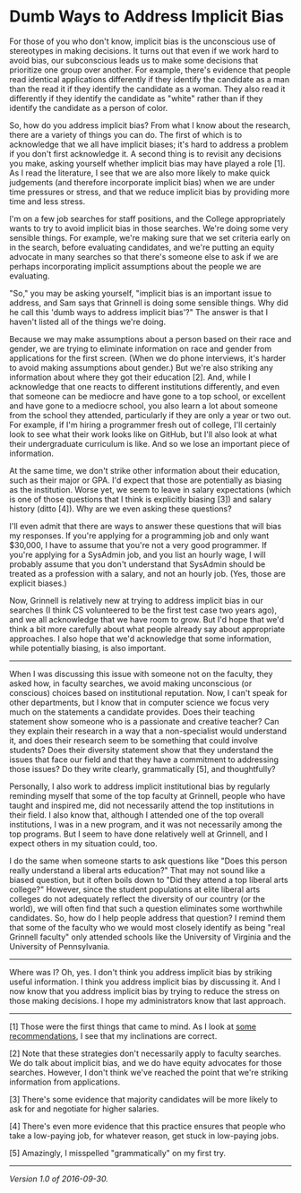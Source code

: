 Dumb Ways to Address Implicit Bias
==================================

For those of you who don't know, implicit bias is the unconscious use 
of stereotypes in making decisions.  It turns out that even if we work
hard to avoid bias, our subconscious leads us to make some decisions
that prioritize one group over another.  For example, there's evidence
that people read identical applications differently if they identify the
candidate as a man than the read it if they identify the candidate as
a woman.  They also read it differently if they identify the candidate as
"white" rather than if they identify the candidate as a person of color.

So, how do you address implicit bias?  From what I know about the
research, there are a variety of things you can do.  The first of which is
to acknowledge that we all have implicit biases; it's hard to address a
problem if you don't first acknowledge it.  A second thing is to revisit
any decisions you make, asking yourself whether implicit bias may have
played a role [1].  As I read the literature, I see that we are also more
likely to make quick judgements (and therefore incorporate implicit bias)
when we are under time pressures or stress, and that we reduce implicit
bias by providing more time and less stress.

I'm on a few job searches for staff positions, and the College
appropriately wants to try to avoid implicit bias in those searches.
We're doing some very sensible things.  For example, we're making
sure that we set criteria early on in the search, before evaluating
candidates, and we're putting an equity advocate in many searches
so that there's someone else to ask if we are perhaps incorporating
implicit assumptions about the people we are evaluating.

"So," you may be asking yourself, "implicit bias is an important
issue to address, and Sam says that Grinnell is doing some sensible
things.  Why did he call this 'dumb ways to address implicit bias'?"
The answer is that I haven't listed all of the things we're doing.

Because we may make assumptions about a person based on their race
and gender, we are trying to eliminate information on race and gender
from applications for the first screen.  (When we do phone interviews,
it's harder to avoid making assumptions about gender.)  But we're also
striking any information about where they got their education [2].  And,
while I acknowledge that one reacts to different institutions differently,
and even that someone can be mediocre and have gone to a top school,
or excellent and have gone to a mediocre school, you also learn a lot
about someone from the school they attended, particularly if they are
only a year or two out.  For example, if I'm hiring a programmer fresh
out of college, I'll certainly look to see what their work looks like on
GitHub, but I'll also look at what their undergraduate curriculum is like.
And so we lose an important piece of information.

At the same time, we don't strike other information about their education,
such as their major or GPA.  I'd expect that those are potentially as
biasing as the institution.  Worse yet, we seem to leave in salary
expectations (which is one of those questions that I think is explicitly
biasing [3]) and salary history (ditto [4]).  Why are we even asking these 
questions?  

I'll even admit that there are ways to answer these questions that will 
bias my responses.  If you're applying for a programming job and only
want $30,000, I have to assume that you're not a very good programmer.
If you're applying for a SysAdmin job, and you list an hourly wage,
I will probably assume that you don't understand that SysAdmin should
be treated as a profession with a salary, and not an hourly job.  (Yes,
those are explicit biases.)

Now, Grinnell is relatively new at trying to address implicit bias
in our searches (I think CS volunteered to be the first test case two
years ago), and we all acknowledge that we have room to grow.  But I'd
hope that we'd think a bit more carefully about what people already say
about appropriate approaches.  I also hope that we'd acknowledge that
some information, while potentially biasing, is also important.

---

When I was discussing this issue with someone not on the faculty, they
asked how, in faculty searches, we avoid making unconscious (or conscious)
choices based on institutional reputation.  Now, I can't speak for other
departments, but I know that in computer science we focus very much
on the statements a candidate provides.  Does their teaching statement
show someone who is a passionate and creative teacher?  Can they explain
their research in a way that a non-specialist would understand it, and
does their research seem to be something that could involve students?
Does their diversity statement show that they understand the issues that
face our field and that they have a commitment to addressing those issues?
Do they write clearly, grammatically [5], and thoughtfully?

Personally, I also work to address implicit institutional bias by
regularly reminding myself that some of the top faculty at Grinnell,
people who have taught and inspired me, did not necessarily attend the top
institutions in their field.  I also know that, although I attended one
of the top overall institutions, I was in a new program, and it was not
necessarily among the top programs.  But I seem to have done relatively
well at Grinnell, and I expect others in my situation could, too.

I do the same when someone starts to ask questions like "Does this person
really understand a liberal arts education?"  That may not sound like a
biased question, but it often boils down to "Did they attend a top liberal
arts college?"  However, since the student populations at elite liberal
arts colleges do not adequately reflect the diversity of our country
(or the world), we will often find that such a question eliminates some
worthwhile candidates.  So, how do I help people address that question?
I remind them that some of the faculty who we would most closely identify
as being "real Grinnell faculty" only attended schools like the University
of Virginia and the University of Pennsylvania.

---

Where was I?  Oh, yes.  I don't think you address implicit bias by
striking useful information.  I think you address implicit bias by
discussing it.  And I now know that you address implicit bias by trying
to reduce the stress on those making decisions.  I hope my administrators
know that last approach.

---

[1] Those were the first things that came to mind.  As I look at
[some recommendations](http://www.ncsc.org/~/media/Files/PDF/Topics/Gender%20and%20Racial%20Fairness/IB_Strategies_033012.ashx), I see that my
inclinations are correct.

[2] Note that these strategies don't necessarily apply to faculty
searches.  We do talk about implicit bias, and we do have equity
advocates for those searches.  However, I don't think we've reached
the point that we're striking information from applications.

[3] There's some evidence that majority candidates will be more likely
to ask for and negotiate for higher salaries.

[4] There's even more evidence that this practice ensures that people
who take a low-paying job, for whatever reason, get stuck in low-paying
jobs.

[5] Amazingly, I misspelled "grammatically" on my first try.

---

*Version 1.0 of 2016-09-30.*

